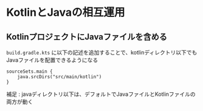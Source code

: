 # KotlinとJavaの相互運用

## KotlinプロジェクトにJavaファイルを含める

`build.gradle.kts` に以下の記述を追加することで、kotlinディレクトリ以下でもJavaファイルを配置できるようになる

```:kotlin
sourceSets.main {
    java.srcDirs("src/main/kotlin")
}
```

補足 : javaディレクトリ以下は、デフォルトでJavaファイルとKotlinファイルの両方が動く
